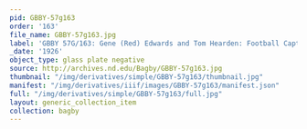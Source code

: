 ```yaml
---
pid: GBBY-57g163
order: '163'
file_name: GBBY-57g163.jpg
label: 'GBBY 57G/163: Gene (Red) Edwards and Tom Hearden: Football Captains - 1926'
_date: '1926'
object_type: glass plate negative
source: http://archives.nd.edu/Bagby/GBBY-57g163.jpg
thumbnail: "/img/derivatives/simple/GBBY-57g163/thumbnail.jpg"
manifest: "/img/derivatives/iiif/images/GBBY-57g163/manifest.json"
full: "/img/derivatives/simple/GBBY-57g163/full.jpg"
layout: generic_collection_item
collection: bagby
---
```

